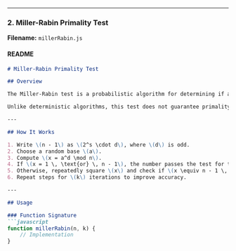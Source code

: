 
---

### 2. **Miller-Rabin Primality Test**

**Filename:** `millerRabin.js`

#### README

```markdown
# Miller-Rabin Primality Test

## Overview

The Miller-Rabin test is a probabilistic algorithm for determining if a number is prime. It works by testing whether a number satisfies certain properties of prime numbers using modular exponentiation and random bases.

Unlike deterministic algorithms, this test does not guarantee primality but provides a high probability of correctness.

---

## How It Works

1. Write \(n - 1\) as \(2^s \cdot d\), where \(d\) is odd.
2. Choose a random base \(a\).
3. Compute \(x = a^d \mod n\).
4. If \(x = 1 \, \text{or} \, n - 1\), the number passes the test for this base.
5. Otherwise, repeatedly square \(x\) and check if \(x \equiv n - 1 \, (\text{mod } n)\).
6. Repeat steps for \(k\) iterations to improve accuracy.

---

## Usage

### Function Signature
```javascript
function millerRabin(n, k) {
    // Implementation
}
